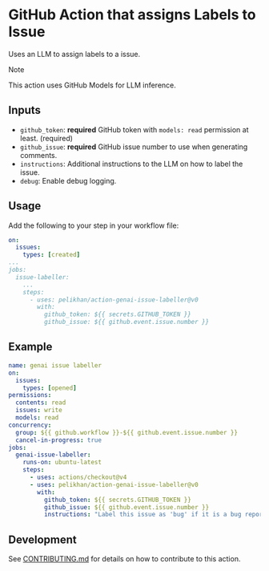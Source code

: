 # GitHub Action that assigns Labels to Issue

Uses an LLM to assign labels to a issue.

> [!NOTE]
> This action uses GitHub Models for LLM inference.

## Inputs

- `github_token`: **required** GitHub token with `models: read` permission at least. (required)
- `github_issue`: **required** GitHub issue number to use when generating comments.
- `instructions`: Additional instructions to the LLM on how to label the issue.
- `debug`: Enable debug logging.

## Usage

Add the following to your step in your workflow file:

```yaml
on:
  issues:
    types: [created]
...
jobs:
  issue-labeller:
    ...
    steps:
      - uses: pelikhan/action-genai-issue-labeller@v0
        with:
          github_token: ${{ secrets.GITHUB_TOKEN }}
          github_issue: ${{ github.event.issue.number }}
```

## Example

```yaml
name: genai issue labeller
on:
  issues:
    types: [opened]
permissions:
  contents: read
  issues: write
  models: read
concurrency:
  group: ${{ github.workflow }}-${{ github.event.issue.number }}
  cancel-in-progress: true
jobs:
  genai-issue-labeller:
    runs-on: ubuntu-latest
    steps:
      - uses: actions/checkout@v4
      - uses: pelikhan/action-genai-issue-labeller@v0
        with:
          github_token: ${{ secrets.GITHUB_TOKEN }}
          github_issue: ${{ github.event.issue.number }}
          instructions: "Label this issue as 'bug' if it is a bug report."
```

## Development

See [CONTRIBUTING.md](./CONTRIBUTING.md) for details on how to contribute to this action.
